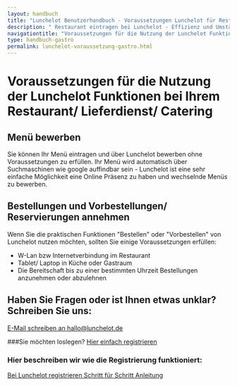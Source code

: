 ```yaml
---
layout: handbuch
title: "Lunchelot Benutzerhandbuch - Voraussetzungen Lunchelot für Restaurants/ Lieferdienste/ Catering"
description: " Restaurant eintragen bei Lunchelot - Effizienz und Umstätze steigern"
navigationtitle: "Voraussetzungen für die Nutzung der Lunchelot Funktionen bei Ihrem Restaurant/ Lieferdienst/ Catering"
type: handbuch-gastro
permalink: lunchelot-voraussetzung-gastro.html
---
```


# Voraussetzungen für die Nutzung der Lunchelot Funktionen bei Ihrem Restaurant/ Lieferdienst/ Catering


## Menü bewerben 
Sie können Ihr Menü eintragen und über Lunchelot bewerben ohne Voraussetzungen zu erfüllen.  Ihr Menü wird automatisch über Suchmaschinen wie google auffindbar sein - Lunchelot ist eine sehr einfache Möglichkeit eine Online Präsenz zu haben und wechselnde Menüs zu bewerben.

## Bestellungen und Vorbestellungen/ Reservierungen annehmen
Wenn Sie die praktischen Funktionen "Bestellen" oder "Vorbestellen" von Lunchelot nutzen möchten, sollten Sie einige Voraussetzungen erfüllen: 

 * W-Lan bzw Internetverbindung im Restaurant
 * Tablet/ Laptop in Küche oder Gastraum
 * Die Bereitschaft bis zu einer bestimmten Uhrzeit Bestellungen anzunehmen oder abzulehnen


## Haben Sie Fragen oder ist Ihnen etwas unklar? Schreiben Sie uns: 
[E-Mail schreiben an hallo@lunchelot.de](hallo@lunchelot.de)

###Sie möchten loslegen?  [Hier einfach registrieren](https://lunchelot.de/signup)

### Hier beschreiben wir wie die Registrierung funktioniert:  
<a href="LINK" title="Mittagstisch Traube am See" target="_blank">Bei Lunchelot registrieren Schritt für Schritt Anleitung</a>



